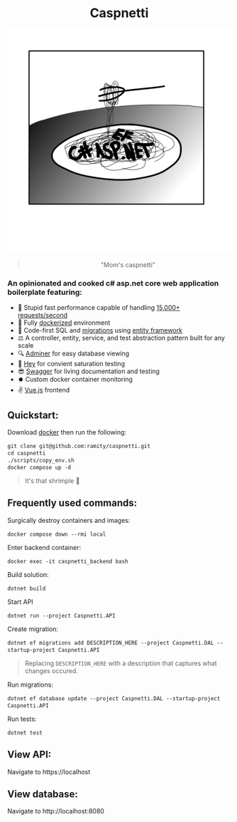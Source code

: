 <h1 align="center">Caspnetti</h1>

![splash-image](./docs/assets/caspnetti-splash.jpg)

<blockquote align="center">"Mom's caspnetti"</blockquote>

### An opinionated and cooked c# asp.net core web application boilerplate featuring:

- 🚄 Stupid fast performance capable of handling [15,000+ requests/second](https://github.com/ramity/caspnetti/blob/master/docs/simple-benchmark.md)
- 🐋 Fully [dockerized](https://www.docker.com/) environment
- 📝 Code-first SQL and [migrations](https://learn.microsoft.com/en-us/ef/core/managing-schemas/migrations/managing?tabs=dotnet-core-cli) using [entity framework](https://learn.microsoft.com/en-us/ef/core/cli/dotnet)
- ⚖️ A controller, entity, service, and test abstraction pattern built for any scale
- 🔍 [Adminer](https://www.adminer.org/en/) for easy database viewing
- 👋 [Hey](https://github.com/rakyll/hey) for convient saturation testing
- 😎 [Swagger](https://learn.microsoft.com/en-us/aspnet/core/tutorials/web-api-help-pages-using-swagger?view=aspnetcore-8.0&viewFallbackFrom=aspnetcore-9.0) for living documentation and testing
- ⏺️ Custom docker container monitoring
- ✌️ [Vue.js](https://vuejs.org/) frontend

## Quickstart:

Download [docker](https://docs.docker.com/) then run the following:

```
git clone git@github.com:ramity/caspnetti.git
cd caspnetti
./scripts/copy_env.sh
docker compose up -d
```

> It's that shrimple 🦐

## Frequently used commands:

Surgically destroy containers and images:

```
docker compose down --rmi local
```

Enter backend container:

```
docker exec -it caspnetti_backend bash
```

Build solution:

```
dotnet build
```

Start API

```
dotnet run --project Caspnetti.API
```

Create migration:

```
dotnet ef migrations add DESCRIPTION_HERE --project Caspnetti.DAL --startup-project Caspnetti.API
```

> Replacing `DESCRIPTION_HERE` with a description that captures what changes occured.

Run migrations:

```
dotnet ef database update --project Caspnetti.DAL --startup-project Caspnetti.API
```

Run tests:

```
dotnet test
```

## View API:

Navigate to https://localhost

## View database:

Navigate to http://localhost:8080
